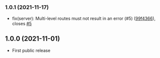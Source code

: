 ## <small>1.0.1 (2021-11-17)</small>

* fix(server): Multi-level routes must not result in an error (#5) ([99f4366](https://github.com/subshell/o-neko-catnip/commit/99f4366)), closes [#5](https://github.com/subshell/o-neko-catnip/issues/5)


## 1.0.0 (2021-11-01)

* First public release
